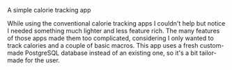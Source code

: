 A simple calorie tracking app

While using the conventional calorie tracking apps I couldn't help but notice I needed something much lighter and less feature rich. 
The many features of those apps made them too complicated, considering I only wanted to track calories and a couple of basic macros.
This app uses a fresh custom-made PostgreSQL database instead of an existing one, so it's a bit tailor-made for the user.